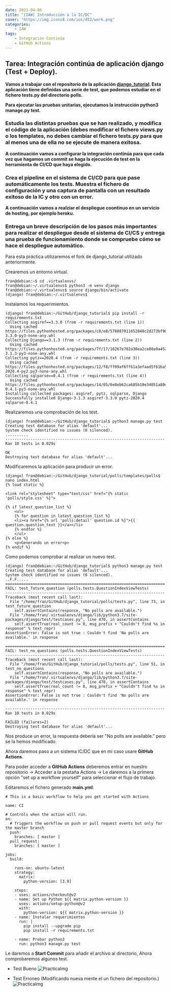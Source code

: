 ```yaml
---
date: 2021-04-06
title: "[IAW] Introducción a la IC/DC"
cover: "https://img.icons8.com/ios/452/work.png"
categories: 
    - IAW
tags:
    - Integración Continúa
    - GitHub Actions
---
```


## Tarea: Integración continúa de aplicación django (Test + Deploy).

**Vamos a trabajar con el repositorio de la aplicación [django_tutorial](https://github.com/josedom24/django_tutorial). Esta aplicación tiene definidas una serie de test, que podemos estudiar en el fichero tests.py del directorio polls.**

**Para ejecutar las pruebas unitarias, ejecutamos la instrucción python3 manage.py test.**

### Estudia las distintas pruebas que se han realizado, y modifica el código de la aplicación (debes modificar el fichero views.py o los templates, no debes cambiar el fichero tests.py para que al menos una de ella no se ejecute de manera exitosa.

**A continuación vamos a configurar la integración continúa para que cada vez que hagamos un commit se haga la ejecución de test en la herramienta de CI/CD que haya elegido.**

### Crea el pipeline en el sistema de CI/CD para que pase automáticamente los tests. Muestra el fichero de configuración y una captura de pantalla con un resultado exitoso de la IC y otro con un error.

**A continuación vamos a realziar el despliegue coontinuo en un servicio de hosting, por ejemplo heroku.**

### Entrega un breve descripción de los pasos más importantes para realizar el despliegue desde el sistema de CI/CS y entrega una prueba de funcionamiento donde se compruebe cómo se hace el despliegue automático.

Para esta práctica utilizaremos el fork de django_tutorial utilizado anteriormente.

Crearemos un entorno virtual.
```shell
fran@debian:~$ cd .virtualenvs/
fran@debian:~/.virtualenvs$ python3 -m venv django
fran@debian:~/.virtualenvs$ source django/bin/activate
(django) fran@debian:~/.virtualenvs$ 
```

Instalamos los requerimientos.
```shell
(django) fran@debian:~/GitHub/django_tutorial$ pip install -r requirements.txt 
Collecting asgiref==3.3.0 (from -r requirements.txt (line 1))
  Using cached https://files.pythonhosted.org/packages/c0/e8/578887011652048c2d273bf98839a11020891917f3aa638a0bc9ac04d653/asgiref-3.3.0-py3-none-any.whl
Collecting Django==3.1.3 (from -r requirements.txt (line 2))
  Using cached https://files.pythonhosted.org/packages/7f/17/16267e782a30ea2ce08a9a452c1db285afb0ff226cfe3753f484d3d65662/Django-3.1.3-py3-none-any.whl
Collecting pytz==2020.4 (from -r requirements.txt (line 3))
  Using cached https://files.pythonhosted.org/packages/12/f8/ff09af6ff61a3efaad5f61ba5facdf17e7722c4393f7d8a66674d2dbd29f/pytz-2020.4-py2.py3-none-any.whl
Collecting sqlparse==0.4.1 (from -r requirements.txt (line 4))
  Using cached https://files.pythonhosted.org/packages/14/05/6e8eb62ca685b10e34051a80d7ea94b7137369d8c0be5c3b9d9b6e3f5dae/sqlparse-0.4.1-py3-none-any.whl
Installing collected packages: asgiref, pytz, sqlparse, Django
Successfully installed Django-3.1.3 asgiref-3.3.0 pytz-2020.4 sqlparse-0.4.1
```

Realizaremos una comprobación de los test.
```shell
(django) fran@debian:~/GitHub/django_tutorial$ python3 manage.py test
Creating test database for alias 'default'...
System check identified no issues (0 silenced).
..........
----------------------------------------------------------------------
Ran 10 tests in 0.029s

OK
Destroying test database for alias 'default'...
```

Modificaremos la aplicación para producir un error.
```shell
(django) fran@debian:~/GitHub/django_tutorial/polls/templates/polls$ nano index.html 
{% load static %}

<link rel="stylesheet" type="text/css" href="{% static 'polls/style.css' %}">

{% if latest_question_list %}
    <ul>
    {% for question in latest_question_list %}
    <li><a href="{% url 'polls:detail' question.id %}">{{ question.question_text }}</a></li>
    {% endfor %}
    </ul>
{% else %}
    <p>Generando un error<p>
{% endif %}
```

Como podemos comprobar al realizar un nuevo test.
```shell
(django) fran@debian:~/GitHub/django_tutorial$ python3 manage.py test
Creating test database for alias 'default'...
System check identified no issues (0 silenced).
..F.F.....
======================================================================
FAIL: test_future_question (polls.tests.QuestionIndexViewTests)
----------------------------------------------------------------------
Traceback (most recent call last):
  File "/home/fran/GitHub/django_tutorial/polls/tests.py", line 73, in test_future_question
    self.assertContains(response, "No polls are available.")
  File "/home/fran/.virtualenvs/django/lib/python3.7/site-packages/django/test/testcases.py", line 470, in assertContains
    self.assertTrue(real_count != 0, msg_prefix + "Couldn't find %s in response" % text_repr)
AssertionError: False is not true : Couldn't find 'No polls are available.' in response

======================================================================
FAIL: test_no_questions (polls.tests.QuestionIndexViewTests)
----------------------------------------------------------------------
Traceback (most recent call last):
  File "/home/fran/GitHub/django_tutorial/polls/tests.py", line 51, in test_no_questions
    self.assertContains(response, "No polls are available.")
  File "/home/fran/.virtualenvs/django/lib/python3.7/site-packages/django/test/testcases.py", line 470, in assertContains
    self.assertTrue(real_count != 0, msg_prefix + "Couldn't find %s in response" % text_repr)
AssertionError: False is not true : Couldn't find 'No polls are available.' in response

----------------------------------------------------------------------
Ran 10 tests in 0.029s

FAILED (failures=2)
Destroying test database for alias 'default'...
```
Nos produce un error, la respuesta debería ser "No polls are available." pero se la hemos modificado.

Ahora daremos paso a un sistema IC/DC que en mi caso usare **GitHub Actions**.

Para poder acceder a **GitHub Actions** deberemos entrar en nuestro repositorio -> Acceder a la pestaña Actions -> Le daremos a la primera opción "set up a workflow yourself" para seleccionar el flujo de trabajo.

Editaremos el fichero generado **main.yml**:

```shell
# This is a basic workflow to help you get started with Actions

name: CI

# Controls when the action will run. 
on:
  # Triggers the workflow on push or pull request events but only for the master branch
  push:
    branches: [ master ]
  pull_request:
    branches: [ master ]

jobs:
  build:

    runs-on: ubuntu-latest
    strategy:
      matrix:
        python-version: [3.9]

    steps:
    - uses: actions/checkout@v2
    - name: Set up Python ${{ matrix.python-version }}
      uses: actions/setup-python@v2
      with:
        python-version: ${{ matrix.python-version }}
    - name: Instalar requerimientos
      run: |
        pip install --upgrade pip
        pip install -r requirements.txt
      
    - name: Probar python3
      run: python3 manage.py test
```

Le daremos a **Start Commit** para añadir el archivo al directorio, Ahora comprobaremos algunos test.

* Test Bueno
![PracticaImg](images/iaw/franmadu6-django_tutorial.png "prueba buena")


* Test Erroneo (Modificando nueva mente el un fichero del repositorio.)
![PracticaImg](images/iaw/Build-software-better-together.png "prueba mala")


